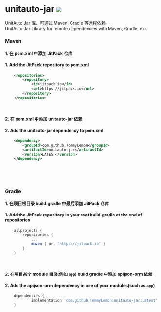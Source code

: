 # unitauto-jar  [![](https://jitpack.io/v/TommyLemon/unitauto-jar.svg)](https://jitpack.io/#TommyLemon/unitauto-jar)
UnitAuto Jar 库，可通过 Maven, Gradle 等远程依赖。<br />
UnitAuto Jar Library for remote dependencies with Maven, Gradle, etc.

### Maven
#### 1. 在 pom.xml 中添加 JitPack 仓库
#### 1. Add the JitPack repository to pom.xml
```xml
	<repositories>
		<repository>
		    <id>jitpack.io</id>
		    <url>https://jitpack.io</url>
		</repository>
	</repositories>
```
<br />

#### 2. 在 pom.xml 中添加 unitauto-jar 依赖
#### 2. Add the unitauto-jar dependency to pom.xml
```xml
	<dependency>
	    <groupId>com.github.TommyLemon</groupId>
	    <artifactId>unitauto-jar</artifactId>
	    <version>LATEST</version>
	</dependency>
```

<br />
<br />
<br />

### Gradle
#### 1. 在项目根目录 build.gradle 中最后添加 JitPack 仓库
#### 1. Add the JitPack repository in your root build.gradle at the end of repositories
```gradle
	allprojects {
		repositories {
			...
			maven { url 'https://jitpack.io' }
		}
	}
```
<br />

#### 2. 在项目某个 module 目录(例如 `app`) build.gradle 中添加 apijson-orm 依赖
#### 2. Add the apijson-orm dependency in one of your modules(such as `app`)
```gradle
	dependencies {
	        implementation 'com.github.TommyLemon:unitauto-jar:latest'
	}
```
